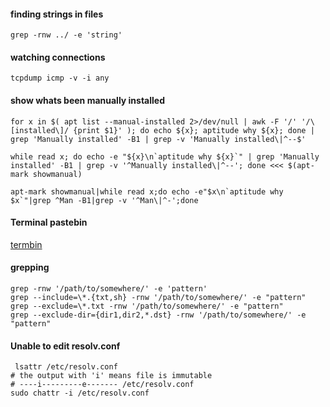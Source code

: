#### finding strings in files
```
grep -rnw ../ -e 'string'
```


#### watching connections
```
tcpdump icmp -v -i any
```



#### show whats been manually installed

```
for x in $( apt list --manual-installed 2>/dev/null | awk -F '/' '/\[installed\]/ {print $1}' ); do echo ${x}; aptitude why ${x}; done | grep 'Manually installed' -B1 | grep -v 'Manually installed\|^--$'

while read x; do echo -e "${x}\n`aptitude why ${x}`" | grep 'Manually installed' -B1 | grep -v '^Manually installed\|^--'; done <<< $(apt-mark showmanual)

apt-mark showmanual|while read x;do echo -e"$x\n`aptitude why $x`"|grep ^Man -B1|grep -v '^Man\|^-';done

```

#### Terminal pastebin
[termbin](https://termbin.com/)

####  grepping

```
grep -rnw '/path/to/somewhere/' -e 'pattern'
grep --include=\*.{txt,sh} -rnw '/path/to/somewhere/' -e "pattern"
grep --exclude=\*.txt -rnw '/path/to/somewhere/' -e "pattern"
grep --exclude-dir={dir1,dir2,*.dst} -rnw '/path/to/somewhere/' -e "pattern"
```

#### Unable to edit resolv.conf
```
 lsattr /etc/resolv.conf
# the output with 'i' means file is immutable 
# ----i---------e------- /etc/resolv.conf
sudo chattr -i /etc/resolv.conf
```

